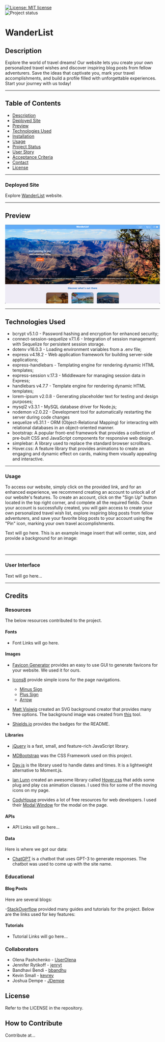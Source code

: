 [![License: MIT license](https://img.shields.io/badge/License-MIT_license-success)](https://opensource.org/licenses/MIT)    
![Project status](https://img.shields.io/badge/Status-In%20Development-orange)

#  WanderList

## Description

Explore the world of travel dreams! Our website lets you create your own personalized travel wishes and discover inspiring blog posts from fellow adventurers. Save the ideas that captivate you, mark your travel accomplishments, and build a profile filled with unforgettable experiences. Start your journey with us today!

---
## Table of Contents
* [Description](#description)
* [Deployed Site](#deployed-site)
* [Preview](#preview)
* [Technologies Used](#technologies-used)
* [Installation](#installation)
* [Usage](#usage)
* [Project Status](#project-status)
* [User Story](#user-story)
* [Acceptance Criteria](#acceptance-criteria)
* [Contact](#contact)
* [License](#license)


---
### Deployed Site

Explore [WanderList](https://wanderlist.herokuapp.com/) website.

---
## Preview

![WanderList](./public/images/preview/preview.png)

---
## Technologies Used

* bcrypt v5.1.0 - Password hashing and encryption for enhanced security;
*  connect-session-sequelize v7.1.6 - Integration of session management with Sequelize for persistent session storage.
*  dotenv v16.0.3 - Loading environment variables from a .env file;
*  express v4.18.2 - Web application framework for building server-side applications;
*  express-handlebars - Templating engine for rendering dynamic HTML templates;
*  express-session v.17.3 - Middleware for managing session data in Express;
*  handlebars v4.7.7 - Template engine for rendering dynamic HTML templates;
*  lorem-ipsum v2.0.8 - Generating placeholder text for testing and design purposes;
*  mysql2 v3.3.1 - MySQL database driver for Node.js;
*  nodemon v2.0.22 - Development tool for automatically restarting the server during code changes
*  sequelize v6.31.1 - ORM (Object-Relational Mapping) for interacting with relational databases in an object-oriented manner.
*  bootstrap: A popular front-end framework that provides a collection of pre-built CSS and JavaScript components for responsive web design.
*  simplebar: A library used to replace the standard browser scrollbars.
*  Hover.css: A feature library that provides animations to create an engaging and dynamic effect on cards, making them visually appealing and interactive.

---
### Usage

To access our website, simply click on the provided link, and for an enhanced experience, we recommend creating an account to unlock all of our website's features. To create an account, click on the "Sign Up" button located in the top right corner, and complete all the required fields. Once your account is successfully created, you will gain access to create your own personalized travel wish list, explore inspiring blog posts from fellow adventurers, and save your favorite blog posts to your account using the "Pin" icon, marking your own travel accomplishments.


Text will go here.  This is an example image insert that will center, size, and provide a background for an image:
<p align="center"><kbd><img src="" alt="" style="max-width: 600px;"/> </kbd></p>

---
### User Interface

Text will go here...

---
## Credits
### Resources

The below resources contributed to the project.

#### Fonts

- Font Links will go here.

#### Images

- [Favicon Generator](https://favicon.io/favicon-generator/) provides an easy to use GUI to generate favicons for your website.  We used it for ours.

- [Icons8](https://icons8.com/icons/) provide simple icons for the page navigations.
  - [Minus Sign](https://icons8.com/icon/59837/minus)
  - [Plus Sign](https://icons8.com/icon/59864/plus)
  - [Arrow](https://icons8.com/icon/100040/up-arrow)
  
- [Matt Visiwig](https://twitter.com/MattVisiwig) created an SVG background creator that provides many free options.  The background image was created from [this](https://www.svgbackgrounds.com/) tool.

- [Shields.io](https://shields.io/) provides the badges for the README.

#### Libraries

- [jQuery](https://jquery.com/) is a fast, small, and feature-rich JavaScript library.

- [MDBootstrap](https://mdbootstrap.com/) was the CSS Framework used on this project.

- [Day.js](https://day.js.org/) is the library used to handle dates and times.  It is a lightweight alternative to Moment.js.

- [Ian Lunn](https://github.com/IanLunn) created an awesome library called [Hover.css](https://twitter.com/davidmacd) that adds some plug and play css animation classes.  I used this for some of the moving icons on my page.

- [CodyHouse](https://codyhouse.co/) provides a lot of free resources for web developers.  I used their [Modal Window](https://codyhouse.co/gem/modal-window/) for the modal on the page.

#### APIs

- API Links will go here...

#### Data

Here is where we got our data:

- [ChatGPT](https://chat.openai.com/) is a chatbot that uses GPT-3 to generate responses.  The chatbot was used to come up with the site name.

### Educational
#### Blog Posts

Here are several blogs:

-[StackOverflow](https://stackoverflow.com/) provided many guides and tutorials for the project.  Below are the links used for key features:

#### Tutorials

- Tutorial Links will go here...
  
### Collaborators

- Olena Pashchenko - [UserOlena](https://github.com/UserOlena)
- Jennifer Rytikoff - [jenryt](https://github.com/jenryt)
- Bandhavi Bendi - [bbandhu](https://github.com/bbandhu)
- Kevin Small - [kevrev](https://github.com/Kevrev)
- Joshua Dempe - [JDempe](https://github.com/JDempe)

## License

Refer to the LICENSE in the repository.

## How to Contribute

Contribute at...
